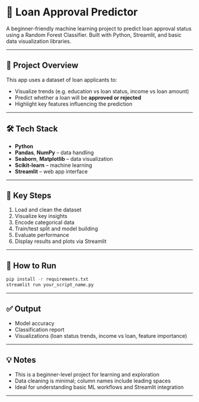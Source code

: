 
# 💼 Loan Approval Predictor 

A beginner-friendly machine learning project to predict loan approval status using a Random Forest Classifier. Built with Python, Streamlit, and basic data visualization libraries.

---

## 📌 Project Overview

This app uses a dataset of loan applicants to:

- Visualize trends (e.g. education vs loan status, income vs loan amount)
- Predict whether a loan will be **approved or rejected**
- Highlight key features influencing the prediction

---

## 🛠️ Tech Stack

- **Python**
- **Pandas**, **NumPy** – data handling  
- **Seaborn**, **Matplotlib** – data visualization  
- **Scikit-learn** – machine learning  
- **Streamlit** – web app interface  

---

## 🔎 Key Steps

1. Load and clean the dataset  
2. Visualize key insights  
3. Encode categorical data  
4. Train/test split and model building  
5. Evaluate performance  
6. Display results and plots via Streamlit  

---

## 🚀 How to Run

```bash
pip install -r requirements.txt
streamlit run your_script_name.py
```

---

## ✅ Output

- Model accuracy
- Classification report
- Visualizations (loan status trends, income vs loan, feature importance)

---

## 💡 Notes

- This is a beginner-level project for learning and exploration  
- Data cleaning is minimal; column names include leading spaces  
- Ideal for understanding basic ML workflows and Streamlit integration

---
